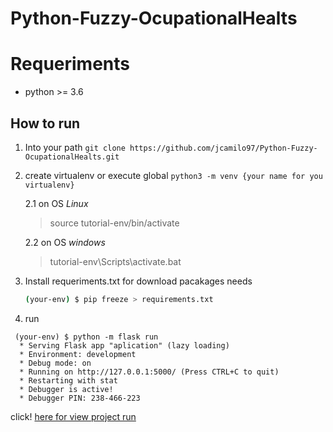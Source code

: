 # Python-Fuzzy-OcupationalHealts

# Requeriments
- python >= 3.6

## How to run
 1. Into your path `git clone https://github.com/jcamilo97/Python-Fuzzy-OcupationalHealts.git`

 2. create virtualenv or execute global `python3 -m venv {your name for you virtualenv}`
    
    2.1 on OS *Linux* 
       > source tutorial-env/bin/activate
    
    2.2 on OS *windows*
       > tutorial-env\Scripts\activate.bat
3. Install requeriments.txt for download pacakages needs
   ```bash
   (your-env) $ pip freeze > requirements.txt
   ```
4. run
  ```
   (your-env) $ python -m flask run
    * Serving Flask app "aplication" (lazy loading)
    * Environment: development
    * Debug mode: on
    * Running on http://127.0.0.1:5000/ (Press CTRL+C to quit)
    * Restarting with stat
    * Debugger is active!
    * Debugger PIN: 238-466-223
  ```
click! [here for view project run](http://127.0.0.1:5000/)

       
